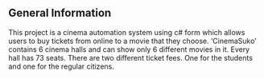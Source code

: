 ## General Information

This project is a cinema automation system using c# form which allows users to buy tickets from online to a movie that they choose. ‘CinemaSuko’ contains 6 cinema halls and can show only 6 different movies in it. Every hall has 73 seats. There are two different ticket fees. One for the students and one for the regular citizens. 



